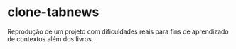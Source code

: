 # clone-tabnews
Reprodução de um projeto com dificuldades reais para fins de aprendizado de contextos além dos livros.
